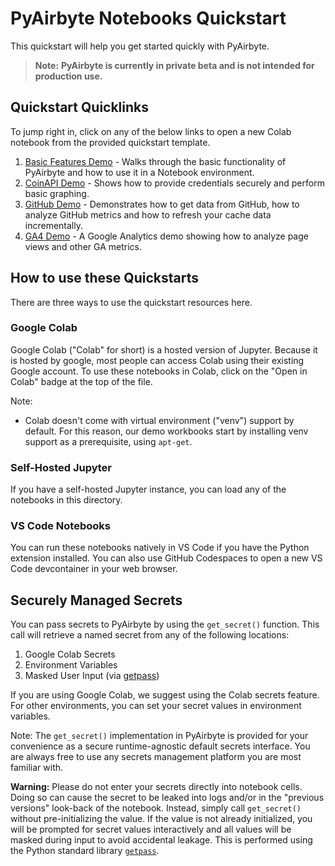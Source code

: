 # PyAirbyte Notebooks Quickstart

This quickstart will help you get started quickly with PyAirbyte.

> **Note:** **PyAirbyte is currently in private beta and is not intended for production use.**

## Quickstart Quicklinks

To jump right in, click on any of the below links to open a new Colab notebook from the provided quickstart template.

1. [Basic Features Demo](https://colab.research.google.com/github/airbytehq/quickstarts/blob/master/pyairbyte_notebooks/PyAirbyte_Basic_Features_Demo.ipynb) - Walks through the basic functionality of PyAirbyte and how to use it in a Notebook environment.
2. [CoinAPI Demo](https://colab.research.google.com/github/airbytehq/quickstarts/blob/master/pyairbyte_notebooks/PyAirbyte_CoinAPI_Demo.ipynb) - Shows how to provide credentials securely and perform basic graphing.
3. [GitHub Demo](https://colab.research.google.com/github/airbytehq/quickstarts/blob/master/pyairbyte_notebooks/PyAirbyte_Github_Incremental_Demo.ipynb) - Demonstrates how to get data from GitHub, how to analyze GitHub metrics and how to refresh your cache data incrementally.
4. [GA4 Demo](https://colab.research.google.com/github/airbytehq/quickstarts/blob/master/pyairbyte_notebooks/PyAirbyte_GA4_Demo.ipynb) - A Google Analytics demo showing how to analyze page views and other GA metrics.

## How to use these Quickstarts

There are three ways to use the quickstart resources here.

### Google Colab

Google Colab ("Colab" for short) is a hosted version of Jupyter. Because it is hosted by google, most people can access Colab using their existing Google account. To use these notebooks in Colab, click on the "Open in Colab" badge at the top of the file.

Note:

- Colab doesn't come with virtual environment ("venv") support by default. For this reason, our demo workbooks start by installing venv support as a prerequisite, using `apt-get`.

### Self-Hosted Jupyter

If you have a self-hosted Jupyter instance, you can load any of the notebooks in this directory.

### VS Code Notebooks

You can run these notebooks natively in VS Code if you have the Python extension installed. You can also use GitHub Codespaces to open a new VS Code devcontainer in your web browser.

## Securely Managed Secrets

You can pass secrets to PyAirbyte by using the `get_secret()` function. This call will retrieve a named secret from any of the following locations:

1. Google Colab Secrets
2. Environment Variables
3. Masked User Input (via [getpass](https://docs.python.org/3/library/getpass.html))

If you are using Google Colab, we suggest using the Colab secrets feature. For other environments, you can set your secret values in environment variables.

Note: The `get_secret()` implementation in PyAirbyte is provided for your convenience as a secure runtime-agnostic default secrets interface. You are always free to use any secrets management platform you are most familiar with.

**Warning:** Please do not enter your secrets directly into notebook cells. Doing so can cause the secret to be leaked into logs and/or in the "previous versions" look-back of the notebook. Instead, simply call `get_secret()` without pre-initializing the value. If the value is not already initialized, you will be prompted for secret values interactively and all values will be masked during input to avoid accidental leakage. This is performed using the Python standard library [`getpass`](https://docs.python.org/3/library/getpass.html).
